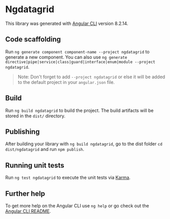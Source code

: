 # Ngdatagrid

This library was generated with [Angular CLI](https://github.com/angular/angular-cli) version 8.2.14.

## Code scaffolding

Run `ng generate component component-name --project ngdatagrid` to generate a new component. You can also use `ng generate directive|pipe|service|class|guard|interface|enum|module --project ngdatagrid`.
> Note: Don't forget to add `--project ngdatagrid` or else it will be added to the default project in your `angular.json` file. 

## Build

Run `ng build ngdatagrid` to build the project. The build artifacts will be stored in the `dist/` directory.

## Publishing

After building your library with `ng build ngdatagrid`, go to the dist folder `cd dist/ngdatagrid` and run `npm publish`.

## Running unit tests

Run `ng test ngdatagrid` to execute the unit tests via [Karma](https://karma-runner.github.io).

## Further help

To get more help on the Angular CLI use `ng help` or go check out the [Angular CLI README](https://github.com/angular/angular-cli/blob/master/README.md).

